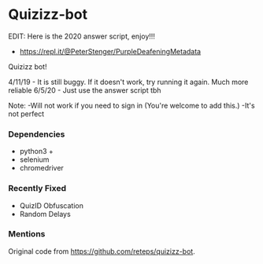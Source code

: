 # Quizizz-bot

EDIT:
Here is the 2020 answer script, enjoy!!!
+ https://repl.it/@PeterStenger/PurpleDeafeningMetadata

Quizizz bot!

4/11/19 - It is still buggy. If it doesn't work, try running it again. Much more reliable
6/5/20 - Just use the answer script tbh

Note: 
    -Will not work if you need to sign in (You're welcome to add this.)
    -It's not perfect
    
### Dependencies

+ python3 +
+ selenium
+ chromedriver

### Recently Fixed

+ QuizID Obfuscation
+ Random Delays

### Mentions
Original code from https://github.com/reteps/quizizz-bot.

